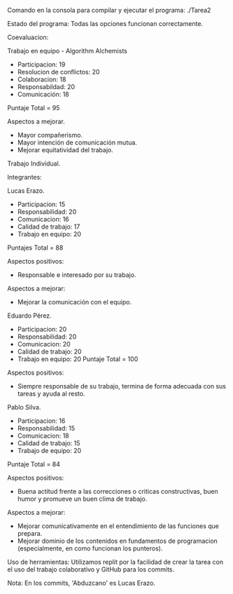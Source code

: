 Comando en la consola para compilar y ejecutar el programa: ./Tarea2

Estado del programa: Todas las opciones funcionan correctamente.

Coevaluacion:

Trabajo en equipo - Algorithm Alchemists
- Participacion: 19
- Resolucion de conflictos: 20 
- Colaboracion: 18
- Responsabildad: 20 
- Comunicación: 18
  
Puntaje Total = 95

Aspectos a mejorar.

- Mayor compañerismo.
- Mayor intención de comunicación mutua.
- Mejorar equitatividad del trabajo.

Trabajo Individual.

Integrantes:

Lucas Erazo.
- Participacion: 15
- Responsabilidad: 20
- Comunicacion: 16
- Calidad de trabajo: 17
- Trabajo en equipo: 20

Puntajes Total = 88

Aspectos positivos:
- Responsable e interesado por su trabajo.

Aspectos a mejorar:
- Mejorar la comunicación con el equipo.

Eduardo Pérez.
- Participacion: 20
- Responsabilidad: 20
- Comunicacion: 20
- Calidad de trabajo: 20
- Trabajo en equipo: 20
Puntaje Total = 100

Aspectos positivos: 
- Siempre responsable de su trabajo, termina de forma adecuada con sus tareas y ayuda al resto.

Pablo Silva.
- Participacion: 16
- Responsabilidad: 15
- Comunicacion: 18
- Calidad de trabajo: 15
- Trabajo de equipo: 20

Puntaje Total = 84

Aspectos positivos:
- Buena actitud frente a las correcciones o criticas constructivas, buen humor y promueve un buen clima de trabajo.

Aspectos a mejorar:
- Mejorar comunicativamente en el entendimiento de las funciones que prepara.
- Mejorar dominio de los contenidos en fundamentos de programacion (especialmente, en como funcionan los punteros).

Uso de herramientas: Utilizamos replit por la facilidad de crear la tarea con el uso del trabajo colaborativo y GitHub para los commits.

Nota: En los commits, 'Abduzcano' es Lucas Erazo.